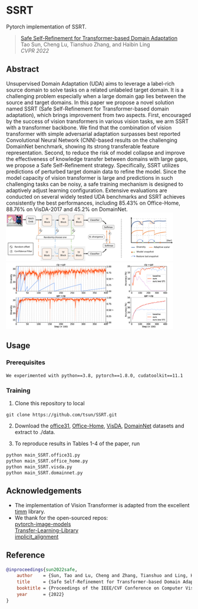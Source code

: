 # SSRT
Pytorch implementation of SSRT. 
> [Safe Self-Refinement for Transformer-based Domain Adaptation](https://arxiv.org/abs/2204.07683)                 
> Tao Sun, Cheng Lu, Tianshuo Zhang, and Haibin Ling                 
> *CVPR 2022* 

## Abstract
Unsupervised Domain Adaptation (UDA) aims to leverage a label-rich source domain to solve tasks on a related unlabeled target domain. It is a challenging problem especially when a large domain gap lies between the source and target domains. In this paper we propose a novel solution named SSRT (Safe Self-Refinement for Transformer-based domain adaptation), which brings improvement from two aspects. First, encouraged by the success of vision transformers in various vision tasks, we arm SSRT with a transformer backbone. We find that the combination of vision transformer with simple adversarial adaptation surpasses best reported Convolutional Neural Network (CNN)-based results on the challenging DomainNet benchmark, showing its strong transferable feature representation. Second, to reduce the risk of model collapse and improve the effectiveness of knowledge transfer between domains with large gaps, we propose a Safe Self-Refinement strategy. Specifically, SSRT utilizes predictions of perturbed target domain data to refine the model. Since the model capacity of vision transformer is large and predictions in such challenging tasks can be noisy, a safe training mechanism is designed to adaptively adjust learning configuration. Extensive evaluations are conducted on several widely tested UDA benchmarks and SSRT achieves consistently the best performances, including 85.43% on Office-Home, 88.76% on VisDA-2017 and 45.2% on DomainNet.
<img src="fig/SSRT.png" width="90%">
<img src="fig/SafeTraining.png" width=90%>

## Usage
### Prerequisites
```shell
We experimented with python==3.8, pytorch==1.8.0, cudatoolkit==11.1
```
### Training
1. Clone this repository to local
```shell
git clone https://github.com/tsun/SSRT.git
```
2. Download the [office31](https://faculty.cc.gatech.edu/~judy/domainadapt/), [Office-Home](https://www.hemanthdv.org/officeHomeDataset.html), [VisDA](https://ai.bu.edu/visda-2017/), [DomainNet](http://ai.bu.edu/M3SDA/) datasets and extract to ./data.

3. To reproduce results in Tables 1-4 of the paper, run 
```shell
python main_SSRT.office31.py
python main_SSRT.office_home.py
python main_SSRT.visda.py
python main_SSRT.domainnet.py
```

## Acknowledgements
- The implementation of Vision Transformer is adapted from the excellent [timm](https://github.com/rwightman/pytorch-image-models/tree/master/timm) library. 
- We thank for the open-sourced repos: 
  <br/> [pytorch-image-models
](https://github.com/rwightman/pytorch-image-models) <br/>
  [Transfer-Learning-Library
](https://github.com/thuml/Transfer-Learning-Library) <br/>
  [implicit_alignment
](https://github.com/xiangdal/implicit_alignment) <br/>


  
## Reference
```bibtex
@inproceedings{sun2022safe,
    author    = {Sun, Tao and Lu, Cheng and Zhang, Tianshuo and Ling, Haibin},
    title     = {Safe Self-Refinement for Transformer-based Domain Adaptation},
    booktitle = {Proceedings of the IEEE/CVF Conference on Computer Vision and Pattern Recognition (CVPR)},
    year      = {2022}
}
```
